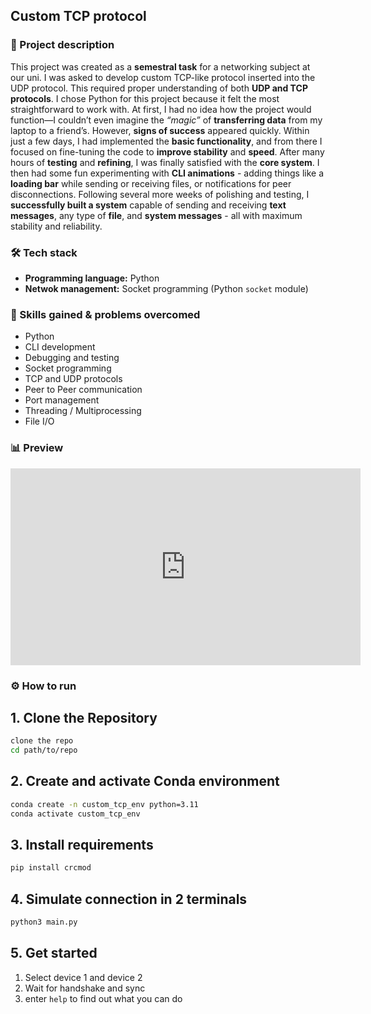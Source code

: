 ## Custom TCP protocol

### 📝 Project description
This project was created as a **semestral task** for a networking subject at our uni. I was asked to develop custom TCP-like protocol inserted into the UDP protocol. This required proper understanding of both **UDP and TCP protocols**. I chose Python for this project because it felt the most straightforward to work with. 
At first, I had no idea how the project would function—I couldn’t even imagine the *“magic”* of **transferring data** from my laptop to a friend’s. However, **signs of success** appeared quickly. Within just a few days, I had implemented the **basic functionality**, and from there I focused on fine-tuning the code to **improve stability** and **speed**.
After many hours of **testing** and **refining**, I was finally satisfied with the **core system**. I then had some fun experimenting with **CLI animations** - adding things like a **loading bar** while sending or receiving files, or notifications for peer disconnections.
Following several more weeks of polishing and testing, I **successfully built a system** capable of sending and receiving **text messages**, any type of **file**, and **system messages** - all with maximum stability and reliability.


### 🛠️ Tech stack
- **Programming language:** Python
- **Netwok management:** Socket programming (Python `socket` module)

### 🌱 Skills gained & problems overcomed
- Python
- CLI development
- Debugging and testing
- Socket programming
- TCP and UDP protocols
- Peer to Peer communication
- Port management
- Threading / Multiprocessing
- File I/O

### 📊 Preview
<iframe width="560" height="315" src="https://www.youtube.com/embed/RDbhX7eBqpQ?si=ht6d6ZstbanUden1" title="YouTube video player" frameborder="0" allow="accelerometer; autoplay; clipboard-write; encrypted-media; gyroscope; picture-in-picture; web-share" referrerpolicy="strict-origin-when-cross-origin" allowfullscreen></iframe>


### ⚙️ How to run

## 1. Clone the Repository
```bash
clone the repo
cd path/to/repo
```

## 2. Create and activate Conda environment
```bash
conda create -n custom_tcp_env python=3.11
conda activate custom_tcp_env
```

## 3. Install requirements
```bash
pip install crcmod
```

## 4. Simulate connection in 2 terminals
```bash
python3 main.py
```

## 5. Get started
1. Select device 1 and device 2
2. Wait for handshake and sync
3. enter `help` to find out what you can do
